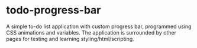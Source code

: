 # todo-progress-bar
A simple to-do list application with custom progress bar, programmed using CSS animations and variables.
The application is surrounded by other pages for testing and learning styling/html/scripting.
